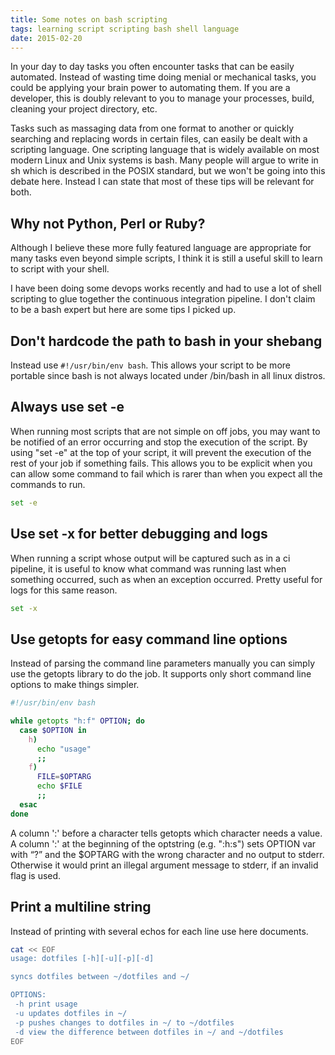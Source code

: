 ```yaml
---
title: Some notes on bash scripting
tags: learning script scripting bash shell language
date: 2015-02-20
---
```


In your day to day tasks you often encounter tasks that can be easily automated. Instead
of wasting time doing menial or mechanical tasks, you could be applying your brain power
to automating them. If you are a developer, this is doubly relevant to you to manage your
processes, build, cleaning your project directory, etc.

Tasks such as massaging data from one format to another or quickly searching and replacing
words in certain files, can easily be dealt with a scripting language. One scripting language
that is widely available on most modern Linux and Unix systems is bash. Many people will argue
to write in sh which is described in the POSIX standard, but we won't be going into this debate
here. Instead I can state that most of these tips will be relevant for both.

## Why not Python, Perl or Ruby?

Although I believe these more fully featured language are appropriate for many tasks even beyond
simple scripts, I think it is still a useful skill to learn to script with your shell.

I have been doing some devops works recently and had to use a lot of shell scripting to glue together
the continuous integration pipeline. I don't claim to be a bash expert but here are some tips I picked up.

## Don't hardcode the path to bash in your shebang

Instead use `#!/usr/bin/env bash`. This allows your script to be more portable since bash
is not always located under /bin/bash in all linux distros.

## Always use set -e

When running most scripts that are not simple on off jobs, you may want to be notified of an error
occurring and stop the execution of the script. By using "set -e" at the top of your script, it
will prevent the execution of the rest of your job if something fails. This allows you to be
explicit when you can allow some command to fail which is rarer than when you expect all the
commands to run.

```bash
set -e
```

## Use set -x for better debugging and logs

When running a script whose output will be captured such as in a ci pipeline, it is useful
to know what command was running last when something occurred, such as when an exception
occurred. Pretty useful for logs for this same reason.

```bash
set -x
```

## Use getopts for easy command line options

Instead of parsing the command line parameters manually you can simply use the getopts
library to do the job. It supports only short command line options to make things simpler.

```bash
#!/usr/bin/env bash

while getopts "h:f" OPTION; do
  case $OPTION in
    h)
      echo "usage"
      ;;
    f)
      FILE=$OPTARG
      echo $FILE
      ;;
  esac
done
```

A column ':' before a character tells getopts which character needs a value.
A column ':' at the beginning of the optstring (e.g. ":h:s") sets OPTION var
with “?” and the \$OPTARG with the wrong character and no output to stderr.
Otherwise it would print an illegal argument message to stderr, if an invalid flag
is used.

## Print a multiline string

Instead of printing with several echos for each line use here documents.

```bash
cat << EOF
usage: dotfiles [-h][-u][-p][-d]

syncs dotfiles between ~/dotfiles and ~/

OPTIONS:
 -h print usage
 -u updates dotfiles in ~/
 -p pushes changes to dotfiles in ~/ to ~/dotfiles
 -d view the difference between dotfiles in ~/ and ~/dotfiles
EOF
```
